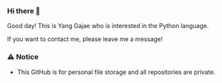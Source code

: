 ### Hi there 👋

Good day! This is Yang Gajae who is interested in the Python language.

If you want to contact me, please leave me a message!

### ⚠️ Notice
- This GitHub is for personal file storage and all repositories are private.
